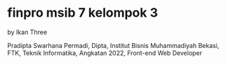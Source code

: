 # finpro msib 7 kelompok 3

by Ikan Three

Pradipta Swarhana Permadi, Dipta, Institut Bisnis Muhammadiyah Bekasi, FTK, Teknik Informatika, Angkatan 2022, Front-end Web Developer